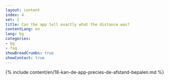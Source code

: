 ```yaml
---
layout: content
index: 4
set: 2
title: Can the app tell exactly what the distance was?
contentLang: en
lang: bg
categories:
- bg
- faq
showBreadCrumbs: true
showContact: true
---
```

{% include content/en/18-kan-de-app-precies-de-afstand-bepalen.md %}
